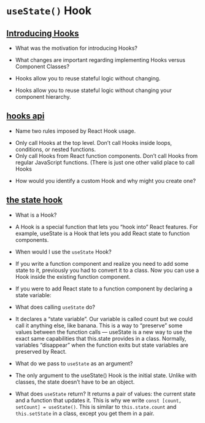 # `useState()` Hook

##  [Introducing Hooks](https://reactjs.org/docs/hooks-intro.html#motivation)
* What was the motivation for introducing Hooks?


* What changes are important regarding implementing Hooks versus Component Classes?


* Hooks allow you to reuse stateful logic without changing.
- Hooks allow you to reuse stateful logic without changing your component hierarchy. 

## [hooks api](https://reactjs.org/docs/hooks-overview.html)
* Name two rules imposed by React Hook usage.
- Only call Hooks at the top level. Don’t call Hooks inside loops, conditions, or nested functions.
- Only call Hooks from React function components. Don’t call Hooks from regular JavaScript functions. (There is just one other valid place to call Hooks 

* How would you identify a custom Hook and why might you create one?


## [the state hook](https://reactjs.org/docs/hooks-state.html)
* What is a Hook?
- A Hook is a special function that lets you “hook into” React features. For example, useState is a Hook that lets you add React state to function components.

* When would I use the `useState` Hook?
- If you write a function component and realize you need to add some state to it, previously you had to convert it to a class. Now you can use a Hook inside the existing function component.

* If you were to add React state to a function component by declaring a state variable:


* What does calling `useState` do?
- It declares a “state variable”. Our variable is called count but we could call it anything else, like banana. This is a way to “preserve” some values between the function calls — useState is a new way to use the exact same capabilities that this.state provides in a class. Normally, variables “disappear” when the function exits but state variables are preserved by React.

* What do we pass to `useState` as an argument?
- The only argument to the useState() Hook is the initial state. Unlike with classes, the state doesn’t have to be an object. 

* What does `useState` return?
It returns a pair of values: the current state and a function that updates it. This is why we write `const [count, setCount] = useState()`. This is similar to `this.state.count` and `this.setState` in a class, except you get them in a pair.
